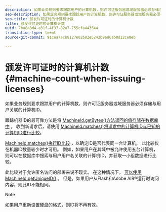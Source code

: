 ```yaml
---
description: 如果业务规则要求跟踪用户的计算机数，则许可证服务器或域服务器必须存储与用户关联的计算机ID。
seo-description: 如果业务规则要求跟踪用户的计算机数，则许可证服务器或域服务器必须存储与用户关联的计算机ID。
seo-title: 颁发许可证时的计算机计数
title: 颁发许可证时的计算机计数
uuid: 7ba8a8d4-a31f-4f37-82a7-755cfa443544
translation-type: tm+mt
source-git-commit: 91cea7acb8127e02b82e5242b9ad6ab0d12ce0eb

---
```



# 颁发许可证时的计算机计数 {#machine-count-when-issuing-licenses}

如果业务规则要求跟踪用户的计算机数，则许可证服务器或域服务器必须存储与用户关联的计算机ID。

跟踪机器ID的最可靠方法是将 [MachineId.getBytes()方法返回的值存储在数据库中](https://help.adobe.com/en_US/primetime/api/drm-apis/server/javadocs-flashaccess-pro/com/adobe/flashaccess/sdk/cert/MachineId.html#getBytes()) 。 收到新请求后，请使用 [MachineId.matches()将请求中的计算机ID与已知的计算机ID进行比较](https://help.adobe.com/en_US/primetime/api/drm-apis/server/javadocs-flashaccess-pro/com/adobe/flashaccess/sdk/cert/MachineId.html#matches(com.adobe.flashaccess.sdk.cert.MachineId))。

[MachineId.matches()执行ID比较](https://help.adobe.com/en_US/primetime/api/drm-apis/server/javadocs-flashaccess-pro/com/adobe/flashaccess/sdk/cert/MachineId.html#matches(com.adobe.flashaccess.sdk.cert.MachineId)) ，以确定ID是否代表同一台计算机。 此比较仅在机器ID数量较少时才可用。 例如，如果用户在其域中被允许使用五台计算机，则可以在数据库中搜索与用户用户名关联的计算机ID，并获取一小组数据进行比较。

此比较对于允许匿名访问的部署来说不现实。 在这种情况下， [可以使用MachineId.getUniqueID()](https://help.adobe.com/en_US/primetime/api/drm-apis/server/javadocs-flashaccess-pro/com/adobe/flashaccess/sdk/cert/MachineId.html#getUniqueId()) 。 但是，如果用户从Flash和Adobe AIR®运行时访问内容，则此ID不能相同。

>[!NOTE]
>
>如果用户重新设置硬盘的格式，则ID将不再有效。
